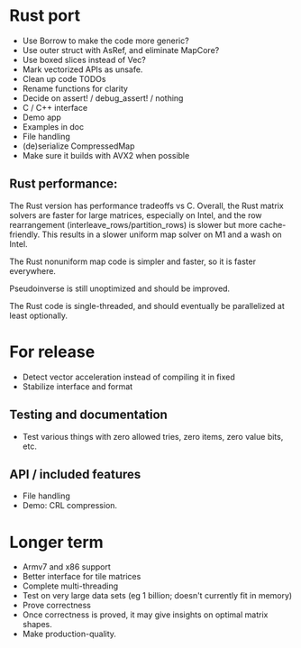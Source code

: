 
# Rust port

* Use Borrow to make the code more generic?
* Use outer struct with AsRef, and eliminate MapCore?
* Use boxed slices instead of Vec?
* Mark vectorized APIs as unsafe.
* Clean up code TODOs
* Rename functions for clarity
* Decide on assert! / debug_assert! / nothing
* C / C++ interface
* Demo app
* Examples in doc
* File handling
* (de)serialize CompressedMap
* Make sure it builds with AVX2 when possible

## Rust performance:

The Rust version has performance tradeoffs vs C.  Overall, the Rust
matrix solvers are faster for large matrices, especially on Intel,
and the row rearrangement (interleave_rows/partition_rows) is slower
but more cache-friendly.  This results in a slower uniform map solver
on M1 and a wash on Intel.

The Rust nonuniform map code is simpler and faster, so it is faster
everywhere.

Pseudoinverse is still unoptimized and should be improved.

The Rust code is single-threaded, and should eventually be parallelized
at least optionally.
    
# For release

* Detect vector acceleration instead of compiling it in fixed
* Stabilize interface and format

## Testing and documentation

* Test various things with zero allowed tries, zero items, zero value bits, etc.

## API / included features

* File handling
* Demo: CRL compression.

# Longer term

* Armv7 and x86 support
* Better interface for tile matrices
* Complete multi-threading
* Test on very large data sets (eg 1 billion; doesn't currently fit in memory)
* Prove correctness
* Once correctness is proved, it may give insights on optimal matrix shapes.
* Make production-quality.
